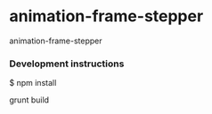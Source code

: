 # animation-frame-stepper
animation-frame-stepper

### Development instructions

$ npm install

grunt build